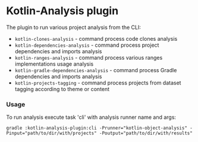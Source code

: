 # Kotlin-Analysis plugin

The plugin to run various project analysis from the CLI:

* ```kotlin-clones-analysis``` - command process code clones analysis
* ```kotlin-dependencies-analysis``` - command process project dependencies and imports analysis
* ```kotlin-ranges-analysis``` - command process various ranges implementations usage analysis
* ```kotlin-gradle-dependencies-analysis``` - command process Gradle dependencies and imports analysis
* ```kotlin-projects-tagging``` - command process projects from dataset tagging according to theme or content

### Usage

To run analysis execute task 'cli' with analysis runner name and args:

``` 
gradle :kotlin-analysis-plugin:cli -Prunner="kotlin-object-analysis" -Pinput="path/to/dir/with/projects" -Poutput="path/to/dir/with/results"
```

